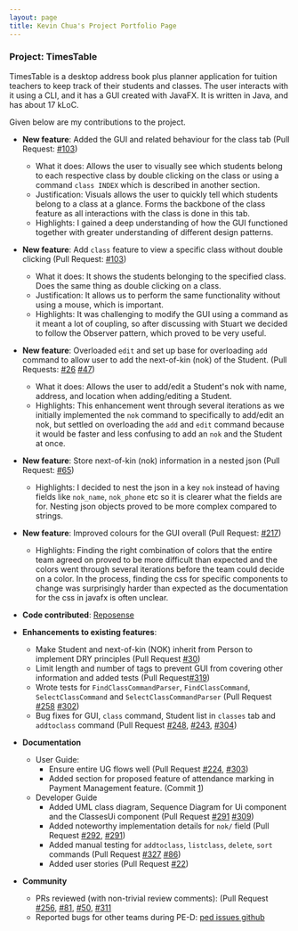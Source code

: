 ```yaml
---
layout: page
title: Kevin Chua's Project Portfolio Page
---
```


### Project: TimesTable

TimesTable is a desktop address book plus planner application for tuition teachers to keep track of their students 
and classes. The user interacts with it using a CLI, and it has a GUI created with JavaFX. It is written in Java, 
and has about 17 kLoC.

Given below are my contributions to the project.

* **New feature**: Added the GUI and related behaviour for the class tab (Pull Request: [\#103](https://github.com/AY2122S1-CS2103T-F11-1/tp/pull/103))
  * What it does: Allows the user to visually see which students belong to each respective class by double clicking on the class
    or using a command `class INDEX` which is described in another section.
  * Justification: Visuals allows the user to quickly tell which students belong to a class at a glance. 
  Forms the backbone of the class feature as all interactions with the class is done in this tab.
  * Highlights: I gained a deep understanding of how the GUI functioned together with greater understanding of different design patterns.

* **New feature**: Add `class` feature to view a specific class without double clicking (Pull Request: [\#103](https://github.com/AY2122S1-CS2103T-F11-1/tp/pull/103))
  * What it does: It shows the students belonging to the specified class. Does the same thing as double clicking on a class.
  * Justification: It allows us to perform the same functionality without using a mouse, which is important.
  * Highlights: It was challenging to modify the GUI using a command as it meant a lot of coupling, so after discussing with Stuart we decided to follow the Observer pattern,
    which proved to be very useful.

* **New feature**: Overloaded `edit` and set up base for overloading `add` command to allow user to add the next-of-kin (nok) of the Student. (Pull Requests: [\#26](https://github.com/AY2122S1-CS2103T-F11-1/tp/pull/26) [\#47](https://github.com/AY2122S1-CS2103T-F11-1/tp/pull/47))
  * What it does: Allows the user to add/edit a Student's nok with name, address, and location when adding/editing a Student.
  * Highlights: This enhancement went through several iterations as we initially implemented the
  `nok` command to specifically to add/edit an nok, but settled on overloading the `add` and `edit` command because it would
  be faster and less confusing to add an `nok` and the Student at once.
 
* **New feature**: Store next-of-kin (nok) information in a nested json (Pull Request: [\#65](https://github.com/AY2122S1-CS2103T-F11-1/tp/pull/65))
    * Highlights: I decided to nest the json in a key `nok` instead of having fields like `nok_name`, `nok_phone` etc so it is clearer what the fields are for. Nesting json objects proved to be more complex compared to strings.

* **New feature**: Improved colours for the GUI overall (Pull Request: [\#217](https://github.com/AY2122S1-CS2103T-F11-1/tp/pull/217))
    * Highlights: Finding the right combination of colors that the entire team agreed on proved to be more difficult than expected and the colors went through several iterations before the team could decide on a color. In the process, finding the css for specific components to change was surprisingly harder than expected as the documentation for the css in javafx is often unclear.

* **Code contributed**: [Reposense](https://nus-cs2103-ay2122s1.github.io/tp-dashboard/?search=yourally2&sort=groupTitle&sortWithin=title&timeframe=commit&mergegroup=&groupSelect=groupByRepos&breakdown=true&checkedFileTypes=docs~functional-code~test-code~other&since=2021-09-17&tabOpen=true&tabType=authorship&tabAuthor=yourally2&tabRepo=AY2122S1-CS2103T-F11-1%2Ftp%5Bmaster%5D&authorshipIsMergeGroup=false&authorshipFileTypes=docs~functional-code~test-code&authorshipIsBinaryFileTypeChecked=false)
  
* **Enhancements to existing features**:
    * Make Student and next-of-kin (NOK) inherit from Person to implement DRY principles (Pull Request [\#30](https://github.com/AY2122S1-CS2103T-F11-1/tp/pull/30))
    * Limit length and number of tags to prevent GUI from covering other information and added tests (Pull Request[\#319](https://github.com/AY2122S1-CS2103T-F11-1/tp/pull/319))
    * Wrote tests for `FindClassCommandParser`, `FindClassCommand`, `SelectClassCommand` and `SelectClassCommandParser` (Pull Request [\#258](https://github.com/AY2122S1-CS2103T-F11-1/tp/pull/258) [\#302](https://github.com/AY2122S1-CS2103T-F11-1/tp/pull/302))
    * Bug fixes for GUI, `class` command, Student list in `classes` tab and `addtoclass` command (Pull Request 
      [\#248](https://github.com/AY2122S1-CS2103T-F11-1/tp/pull/248),
      [\#243](https://github.com/AY2122S1-CS2103T-F11-1/tp/pull/243),
      [\#304](https://github.com/AY2122S1-CS2103T-F11-1/tp/pull/304))
  
* **Documentation**
  * User Guide:
    * Ensure entire UG flows well (Pull Request [\#224](https://github.com/AY2122S1-CS2103T-F11-1/tp/pull/224), [\#303](https://github.com/AY2122S1-CS2103T-F11-1/tp/pull/303))
    * Added section for proposed feature of attendance marking in Payment Management feature. (Commit [1](https://github.com/AY2122S1-CS2103T-F11-1/tp/pull/319/commits/effd6fbe0d67a6ed821fa16581e7ed3fd3e9cd32))
  * Developer Guide
    * Added UML class diagram, Sequence Diagram for Ui component and the ClassesUi component (Pull Request [\#291](https://github.com/AY2122S1-CS2103T-F11-1/tp/pull/291) [\#309](https://github.com/AY2122S1-CS2103T-F11-1/tp/pull/309))
    * Added noteworthy implementation details for `nok/` field (Pull Request [\#292](https://github.com/AY2122S1-CS2103T-F11-1/tp/pull/292), [\#291](https://github.com/AY2122S1-CS2103T-F11-1/tp/pull/291))
    * Added manual testing for `addtoclass`, `listclass`, `delete`, `sort` commands (Pull Request [\#327](https://github.com/AY2122S1-CS2103T-F11-1/tp/pull/327) [\#86](https://github.com/AY2122S1-CS2103T-F11-1/tp/pull/86))
    * Added user stories (Pull Request [\#22](https://github.com/AY2122S1-CS2103T-F11-1/tp/pull/22))
  
* **Community**
  * PRs reviewed (with non-trivial review comments): (Pull Request
    [\#256](https://github.com/AY2122S1-CS2103T-F11-1/tp/pull/256),
    [\#81](https://github.com/AY2122S1-CS2103T-F11-1/tp/pull/81),
    [\#50](https://github.com/AY2122S1-CS2103T-F11-1/tp/pull/50),
    [\#311](https://github.com/AY2122S1-CS2103T-F11-1/tp/pull/311)
  * Reported bugs for other teams during PE-D: [ped issues github](https://github.com/yourally2/ped/issues)
